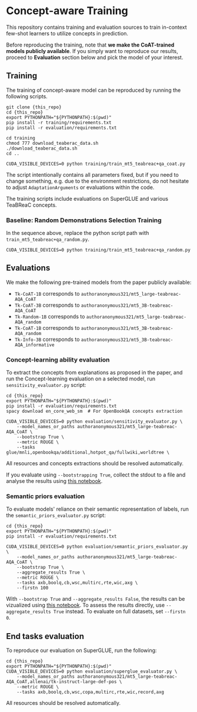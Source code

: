 # Concept-aware Training

This repository contains training and evaluation sources to train in-context few-shot learners
to utilize concepts in prediction.

Before reproducing the training, note that **we make the CoAT-trained models publicly available**.
If you simply want to reproduce our results, proceed to **Evaluation** section below and pick the model of your interest.

## Training

The training of concept-aware model can be reproduced by running the following scripts.

```shell
git clone {this_repo}
cd {this_repo}
export PYTHONPATH="${PYTHONPATH}:$(pwd)"
pip install -r training/requirements.txt
pip install -r evaluation/requirements.txt

cd training
chmod 777 download_teaberac_data.sh
./download_teaberac_data.sh
cd ..

CUDA_VISIBLE_DEVICES=0 python training/train_mt5_teabreac+qa_coat.py
```

The script intentionally contains all parameters fixed, but if you need to change something,
e.g. due to the environment restrictions, do not hesitate to adjust `AdaptationArguments` or evaluations within the code.

The training scripts include evaluations on SuperGLUE and various TeaBReaC concepts.


### Baseline: Random Demonstrations Selection Training

In the sequence above, replace the python script path with `train_mt5_teabreac+qa_random.py`.

```shell
CUDA_VISIBLE_DEVICES=0 python training/train_mt5_teabreac+qa_random.py
```

## Evaluations

We make the following pre-trained models from the paper publicly available:

* `Tk-CoAT-1B` corresponds to `authoranonymous321/mt5_large-teabreac-AQA_CoAT`
* `Tk-CoAT-3B` corresponds to `authoranonymous321/mt5_3B-teabreac-AQA_CoAT`
* `Tk-Random-1B` corresponds to `authoranonymous321/mt5_large-teabreac-AQA_random`
* `Tk-CoAT-1B` corresponds to `authoranonymous321/mt5_3B-teabreac-AQA_random`
* `Tk-Info-3B` corresponds to `authoranonymous321/mt5_3B-teabreac-AQA_informative`


### Concept-learning ability evaluation

To extract the concepts from explanations as proposed in the paper, 
and run the Concept-learning evaluation on a selected model, 
run `sensitivity_evaluator.py` script:

```shell
cd {this_repo}
export PYTHONPATH="${PYTHONPATH}:$(pwd)"
pip install -r evaluation/requirements.txt
spacy download en_core_web_sm  # For OpenBookQA concepts extraction

CUDA_VISIBLE_DEVICES=0 python evaluation/sensitivity_evaluator.py \
    --model_names_or_paths authoranonymous321/mt5_large-teabreac-AQA_CoAT \
    --bootstrap True \
    --metric ROUGE \
    --tasks glue/mnli,openbookqa/additional,hotpot_qa/fullwiki,worldtree \
```
All resources and concepts extractions should be resolved automatically.

If you evaluate using `--bootstrapping True`, collect the stdout to a file and analyse the results using [this notebook](analyses/coat_per_prompt_informative_shifts.ipynb).

### Semantic priors evaluation

To evaluate models' reliance on their semantic representation of labels, 
run the `semantic_priors_evaluator.py` script:

```shell
cd {this_repo}
export PYTHONPATH="${PYTHONPATH}:$(pwd)"
pip install -r evaluation/requirements.txt

CUDA_VISIBLE_DEVICES=0 python evaluation/semantic_priors_evaluator.py \
    --model_names_or_paths authoranonymous321/mt5_large-teabreac-AQA_CoAT \
    --bootstrap True \
    --aggregate_results True \
    --metric ROUGE \
    --tasks axb,boolq,cb,wsc,multirc,rte,wic,axg \
    --firstn 100
```

With `--bootstrap True` and `--aggregate_results False`, the results can be vizualized using [this notebook](analyses/coat_priors_reliance_evaluation.ipynb).
To assess the results directly, use `--aggregate_results True` instead. To evaluate on full datasets, set `--firstn 0`.

## End tasks evaluation

To reproduce our evaluation on SuperGLUE, run the following:

```shell
cd {this_repo}
export PYTHONPATH="${PYTHONPATH}:$(pwd)"
CUDA_VISIBLE_DEVICES=0 python evaluation/superglue_evaluator.py \
    --model_names_or_paths authoranonymous321/mt5_large-teabreac-AQA_CoAT,allenai/tk-instruct-large-def-pos \
    --metric ROUGE \
    --tasks axb,boolq,cb,wsc,copa,multirc,rte,wic,record,axg
```
All resources should be resolved automatically.
